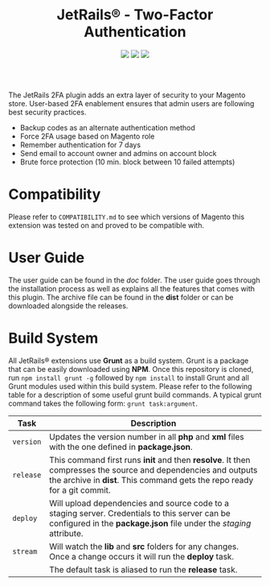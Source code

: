 <h1 align="center" >JetRails® - Two-Factor Authentication</h1>
<p align="center" >
	<img src="https://img.shields.io/badge/Magento-1.x-orange.svg?style=for-the-badge" />
	<img src="https://img.shields.io/badge/License-MIT-orange.svg?style=for-the-badge" />
	<img src="https://img.shields.io/badge/Version-1.1.0-orange.svg?style=for-the-badge" />
</p>
</br></br>

The JetRails 2FA plugin adds an extra layer of security to your Magento store.  User-based 2FA enablement ensures that admin users are following best security practices.

-	Backup codes as an alternate authentication method
-	Force 2FA usage based on Magento role
-	Remember authentication for 7 days
-	Send email to account owner and admins on account block
- 	Brute force protection (10 min. block between 10 failed attempts)

Compatibility
=============================
Please refer to `COMPATIBILITY.md` to see which versions of Magento this extension was tested on and proved to be compatible with.

User Guide
=============================
The user guide can be found in the _doc_ folder.  The user guide goes through the installation process as well as explains all the features that comes with this plugin.  The archive file can be found in the __dist__ folder or can be downloaded alongside the releases.

Build System
=============================
All JetRails® extensions use __Grunt__ as a build system.  Grunt is a package that can be easily downloaded using __NPM__.  Once this repository is cloned, run `npm install grunt -g` followed by `npm install` to install Grunt and all Grunt modules used within this build system.  Please refer to the following table for a description of some useful grunt build commands. A typical grunt command takes the following form: `grunt task:argument`.

| Task       | Description                                                                                                                                                                                     |
|------------|-------------------------------------------------------------------------------------------------------------------------------------------------------------------------------------------------|
| `version`  | Updates the version number in all __php__ and __xml__ files with the one defined in __package.json__.                                                                                           |
| `release`  | This command first runs __init__ and then __resolve__.  It then compresses the source and dependencies and outputs the archive in __dist__.  This command gets the repo ready for a git commit. |
| `deploy`   | Will upload dependencies and source code to a staging server.  Credentials to this server can be configured in the __package.json__ file under the _staging_ attribute.                         |
| `stream`   | Will watch the __lib__ and __src__ folders for any changes. Once a change occurs it will run the __deploy__ task.                                                                               |
|            | The default task is aliased to run the __release__ task.                                                                                                                                        |
